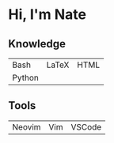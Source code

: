 # Hi, I'm Nate

## Knowledge

<table>
  <tr>
    <td>Bash</td>
    <td>LaTeX</td>
    <td>HTML</td>
  </tr>
  <tr>
    <td>Python</td>
    <td></td>
    <td></td></td>
  </tr>
</table>

## Tools

<table>
  <tr>
    <td>Neovim</td>
    <td>Vim</td>
    <td>VSCode</td>
  </tr>
</table>
